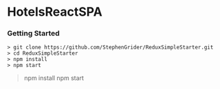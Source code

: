 # HotelsReactSPA

### Getting Started

```
> git clone https://github.com/StephenGrider/ReduxSimpleStarter.git
> cd ReduxSimpleStarter
> npm install
> npm start

```
> npm install
> npm start
```
